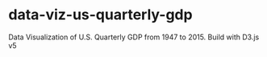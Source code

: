 # data-viz-us-quarterly-gdp

Data Visualization of U.S. Quarterly GDP from 1947 to 2015.
Build with D3.js v5
